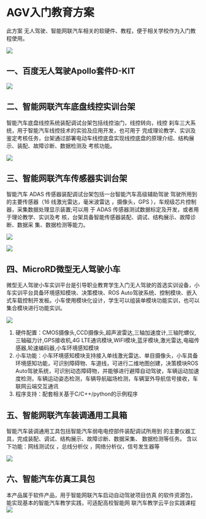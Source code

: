 

# AGV入门教育方案
此方案 无人驾驶、智能网联汽车相关的软硬件、教程，便于相关学校作为入门教程使用。

![](https://raw.githubusercontent.com/bobwu0214/imageuploadservice/main/img/202210111958169.png)

## 一、百度无人驾驶Apollo套件D-KIT

![](https://raw.githubusercontent.com/bobwu0214/imageuploadservice/main/img/202210112001594.png)

## 二、智能网联汽车底盘线控实训台架

智能汽车底盘线控系统装配调试台架包括线控油门，线控转向，线控 刹车三大系统，用于智能汽车线控技术的实验及应用开发，也可用于 完成理论教学、实训及鉴定考核任务，台架通过部署电动车线控底盘实现线控底盘的原理介绍、结构展示、装配、故障诊断、数据检测及 考核功能。

![](https://raw.githubusercontent.com/bobwu0214/imageuploadservice/main/img/202210112001982.png)


## 三、智能网联汽车传感器实训台架

智能汽车 ADAS 传感器装配调试台架包括一台智能汽车高级辅助驾驶 驾驶所用到的主要传感器（16 线激光雷达，毫米波雷达 ，摄像头，GPS ），车规级芯片控制器，采集数据处理显示装置;可以用 于 ADAS 传感器测试数据标定及开发，或者用于理论教学、实训及考 核，台架具备智能传感器装配、调试、结构展示、故障诊断、数据采 集、数据检测等能力。

![](https://raw.githubusercontent.com/bobwu0214/imageuploadservice/main/img/202210112004407.png)

![](https://raw.githubusercontent.com/bobwu0214/imageuploadservice/main/img/202210112006664.png)

## 四、MicroRD微型无人驾驶小车

微型无人驾驶小车实训平台是引导职业教育学生入门无人驾驶的首选实训设备，小车实训平台具备环境感知模块、决策模块、ROS Auto驾驶系统、控制模块、嵌入式车载控制开发板。小车使用模块化设计，学生可以组装单模块功能实训，也可以集合模块进行功能实训。

![](https://raw.githubusercontent.com/bobwu0214/imageuploadservice/main/img/202210112008158.png)

1. 硬件配置：CMOS摄像头,CCD摄像头,超声波雷达,三轴加速度计,三轴陀螺仪,三轴磁力计,GPS接收机,4G LTE通讯模块,WIFI模块,蓝牙模块,激光雷达,电磁传感器,轮速编码器,小车环境感知模块
2. 小车功能：小车环境感知模块支持接入单线激光雷达、单目摄像头，小车具备环境感知功能，可识别障碍物、车道线，可进行二维地图创建，决策模块ROS Auto驾驶系统，可识别动态障碍物，并能够进行避障自动驾驶，车辆运动加速度检测，车辆运动姿态检测，车辆导航磁场检测，车辆室外导航信号接收，车联网云端交互通讯
3. 程序支持：配套相关基于C/C++/python的示例程序


## 五、智能网联汽车装调通用工具箱

智能汽车装调通用工具包括智能汽车弱电电控部件装配调试所用到 的主要仪器工具，完成装配、调试、结构展示、故障诊断、数据采集、 数据检测等任务。
含以下功能：网线测试仪 ，总线分析仪 ，网络分析仪，信号发生器等 

![](https://raw.githubusercontent.com/bobwu0214/imageuploadservice/main/img/202210112010018.png)




## 六、智能汽车仿真工具包 
本产品属于软件产品，用于智能网联汽车启动自动驾驶项目仿真 的软件资源包，能实现基本的智能汽车教学实践，可适配高校智能网 联汽车教学云平台实践课程
![](https://raw.githubusercontent.com/bobwu0214/imageuploadservice/main/img/202210112012312.png)
